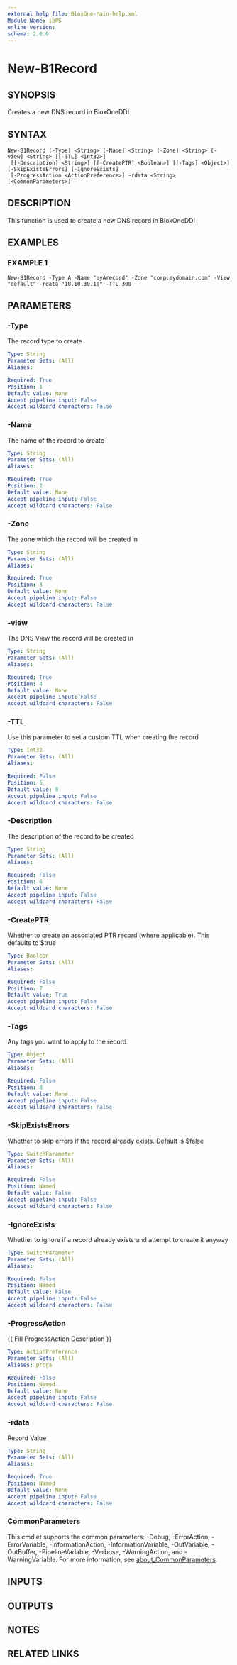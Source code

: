 ```yaml
---
external help file: BloxOne-Main-help.xml
Module Name: ibPS
online version:
schema: 2.0.0
---
```


# New-B1Record

## SYNOPSIS
Creates a new DNS record in BloxOneDDI

## SYNTAX

```
New-B1Record [-Type] <String> [-Name] <String> [-Zone] <String> [-view] <String> [[-TTL] <Int32>]
 [[-Description] <String>] [[-CreatePTR] <Boolean>] [[-Tags] <Object>] [-SkipExistsErrors] [-IgnoreExists]
 [-ProgressAction <ActionPreference>] -rdata <String> [<CommonParameters>]
```

## DESCRIPTION
This function is used to create a new DNS record in BloxOneDDI

## EXAMPLES

### EXAMPLE 1
```
New-B1Record -Type A -Name "myArecord" -Zone "corp.mydomain.com" -View "default" -rdata "10.10.30.10" -TTL 300
```

## PARAMETERS

### -Type
The record type to create

```yaml
Type: String
Parameter Sets: (All)
Aliases:

Required: True
Position: 1
Default value: None
Accept pipeline input: False
Accept wildcard characters: False
```

### -Name
The name of the record to create

```yaml
Type: String
Parameter Sets: (All)
Aliases:

Required: True
Position: 2
Default value: None
Accept pipeline input: False
Accept wildcard characters: False
```

### -Zone
The zone which the record will be created in

```yaml
Type: String
Parameter Sets: (All)
Aliases:

Required: True
Position: 3
Default value: None
Accept pipeline input: False
Accept wildcard characters: False
```

### -view
The DNS View the record will be created in

```yaml
Type: String
Parameter Sets: (All)
Aliases:

Required: True
Position: 4
Default value: None
Accept pipeline input: False
Accept wildcard characters: False
```

### -TTL
Use this parameter to set a custom TTL when creating the record

```yaml
Type: Int32
Parameter Sets: (All)
Aliases:

Required: False
Position: 5
Default value: 0
Accept pipeline input: False
Accept wildcard characters: False
```

### -Description
The description of the record to be created

```yaml
Type: String
Parameter Sets: (All)
Aliases:

Required: False
Position: 6
Default value: None
Accept pipeline input: False
Accept wildcard characters: False
```

### -CreatePTR
Whether to create an associated PTR record (where applicable).
This defaults to $true

```yaml
Type: Boolean
Parameter Sets: (All)
Aliases:

Required: False
Position: 7
Default value: True
Accept pipeline input: False
Accept wildcard characters: False
```

### -Tags
Any tags you want to apply to the record

```yaml
Type: Object
Parameter Sets: (All)
Aliases:

Required: False
Position: 8
Default value: None
Accept pipeline input: False
Accept wildcard characters: False
```

### -SkipExistsErrors
Whether to skip errors if the record already exists.
Default is $false

```yaml
Type: SwitchParameter
Parameter Sets: (All)
Aliases:

Required: False
Position: Named
Default value: False
Accept pipeline input: False
Accept wildcard characters: False
```

### -IgnoreExists
Whether to ignore if a record already exists and attempt to create it anyway

```yaml
Type: SwitchParameter
Parameter Sets: (All)
Aliases:

Required: False
Position: Named
Default value: False
Accept pipeline input: False
Accept wildcard characters: False
```

### -ProgressAction
{{ Fill ProgressAction Description }}

```yaml
Type: ActionPreference
Parameter Sets: (All)
Aliases: proga

Required: False
Position: Named
Default value: None
Accept pipeline input: False
Accept wildcard characters: False
```

### -rdata
Record Value

```yaml
Type: String
Parameter Sets: (All)
Aliases:

Required: True
Position: Named
Default value: None
Accept pipeline input: False
Accept wildcard characters: False
```

### CommonParameters
This cmdlet supports the common parameters: -Debug, -ErrorAction, -ErrorVariable, -InformationAction, -InformationVariable, -OutVariable, -OutBuffer, -PipelineVariable, -Verbose, -WarningAction, and -WarningVariable. For more information, see [about_CommonParameters](http://go.microsoft.com/fwlink/?LinkID=113216).

## INPUTS

## OUTPUTS

## NOTES

## RELATED LINKS
